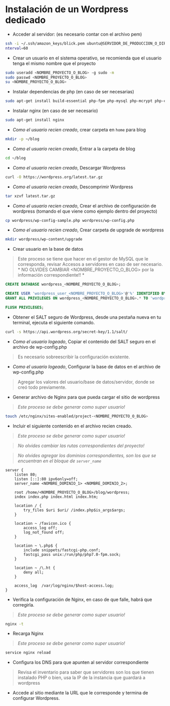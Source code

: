 # Instalación de un Wordpress dedicado

* Acceder al servidor: (es necesario contar con el archivo pem)

```bash
ssh -i ~/.ssh/amazon_keys/blick.pem ubuntu@SERVIDOR_DE_PRODUCCION_O_DIRECCION_IP -o ServerAliveI
nterval=60
```

* Crear un usuario en el sistema operativo, se recomienda que el usuario tenga el mismo nombre que el proyecto

```bash
sudo useradd <NOMBRE_PROYECTO_O_BLOG> -g sudo -m
sudo passwd <NOMBRE_PROYECTO_O_BLOG>
su <NOMBRE_PROYECTO_O_BLOG>
```

* Instalar dependencias de php (en caso de ser necesarias)

```bash
sudo apt-get install build-essential php-fpm php-mysql php-mcrypt php-cli php-curl php-gd php-mbstring php-mcrypt php-xml php-xmlrpc
```

* Instalar nginx (en caso de ser necesario)

```bash
sudo apt-get install nginx
```

* _Como el usuario recien creado_, crear carpeta en `home` para blog

```bash
mkdir -p ~/blog
```

* _Como el usuario recien creado_, Entrar a la carpeta de blog

```bash
cd ~/blog
```

* _Como el usuario recien creado_, Descargar Wordpress

```bash
curl -O https://wordpress.org/latest.tar.gz
```

* _Como el usuario recien creado_, Descomprimir Wordpress

```bash
tar xzvf latest.tar.gz
```

* _Como el usuario recien creado_, Crear el archivo de configuración de wordpress (tomando el que viene como ejemplo dentro del proyecto)

```bash
cp wordpress/wp-config-sample.php wordpress/wp-config.php
```

* _Como el usuario recien creado_, Crear carpeta de upgrade de wordpress

```bash
mkdir wordpress/wp-content/upgrade
```

* Crear usuario en la base de datos

> Este proceso se tiene que hacer en el gestor de MySQL que le corresponda, revisar Accesos a servidores en caso de ser necesario. * NO OLVIDES CAMBIAR <NOMBRE_PROYECTO_O_BLOG> por la información correspondiente!! *

```sql
CREATE DATABASE wordpress_<NOMBRE_PROYECTO_O_BLOG>;

CREATE USER 'wordpress_user_<NOMBRE_PROYECTO_O_BLOG>'@'%' IDENTIFIED BY '<PASSWORD>';
GRANT ALL PRIVILEGES ON wordpress_<NOMBRE_PROYECTO_O_BLOG>.* TO 'wordpress_user_<NOMBRE_PROYECTO_O_BLOG>'@'%';

FLUSH PRIVILEGES;
``` 

* Obtener el SALT seguro de Wordpress, desde una pestaña nueva en tu terminal, ejecuta el siguiente comando.

```bash
curl -s https://api.wordpress.org/secret-key/1.1/salt/
```
* _Como el usuario logeado_, Copiar el contenido del SALT seguro en el archivo de wp-config.php

> Es necesario sobreescribir la configuración existente.

* _Como el usuario logeado_, Configurar la base de datos en el archivo de wp-config.php

> Agregar los valores del usuario/base de datos/servidor, donde se creó todo previamente.

* Generar archivo de Nginx para que pueda cargar el sitio de wordpress

> *Este proceso se debe generar como super usuario!*

```bash
touch /etc/nginx/sites-enabled/project-<NOMBRE_PROYECTO_O_BLOG>
```

* Incluir el siguiente contenido en el archivo recien creado.

> *Este proceso se debe generar como super usuario!*

> *No olvides cambiar las rutas correspondientes del proyecto!*

> *No olvides agregar los dominios correspondientes, son los que se encuentran en el bloque de `server_name`* 

```nginx
server {
	listen 80;
    listen [::]:80 ipv6only=off;
    server_name <NOMBRE_DOMINIO_1> <NOMBRE_DOMINIO_2>;

    root /home/<NOMBRE_PROYECTO_O_BLOG>/blog/wordpress;
    index index.php index.html index.htm;

    location / {
        try_files $uri $uri/ /index.php$is_args$args;
    }

    location ~ /favicon.ico {
        access_log off;
        log_not_found off;
    }

    location ~ \.php$ {        
        include snippets/fastcgi-php.conf;
        fastcgi_pass unix:/run/php/php7.0-fpm.sock;
    }

    location ~ /\.ht {
    	deny all;
    }

    access_log  /var/log/nginx/$host-access.log;
}

```

* Verifica la configuración de Nginx, en caso de que falle, habrá que corregirla.

> *Este proceso se debe generar como super usuario!*

```bash
nginx -t
```

* Recarga Nginx 

> *Este proceso se debe generar como super usuario!*

```bash
service nginx reload
```

* Configura los DNS para que apunten al servidor correspondiente

> Revisa el inventario para saber que servidores son los que tienen instalado PHP o bien, usa la IP de la instancia que guardará a wordpress

* Accede al sitio mediante la URL que le corresponde y termina de configurar Wordpress.
